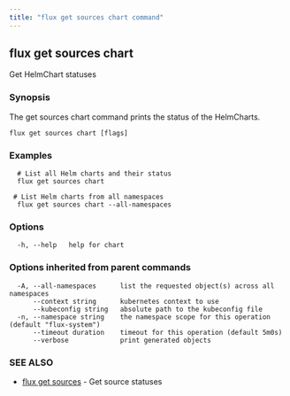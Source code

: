 ```yaml
---
title: "flux get sources chart command"
---
```

## flux get sources chart

Get HelmChart statuses

### Synopsis

The get sources chart command prints the status of the HelmCharts.

```
flux get sources chart [flags]
```

### Examples

```
  # List all Helm charts and their status
  flux get sources chart

 # List Helm charts from all namespaces
  flux get sources chart --all-namespaces
```

### Options

```
  -h, --help   help for chart
```

### Options inherited from parent commands

```
  -A, --all-namespaces      list the requested object(s) across all namespaces
      --context string      kubernetes context to use
      --kubeconfig string   absolute path to the kubeconfig file
  -n, --namespace string    the namespace scope for this operation (default "flux-system")
      --timeout duration    timeout for this operation (default 5m0s)
      --verbose             print generated objects
```

### SEE ALSO

* [flux get sources](../flux_get_sources/)	 - Get source statuses

